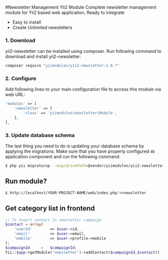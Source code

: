 #Newsletter Management Yii2 Module
Complete newsletter management module for Yii2 based web application, Ready to integrate

* Easy to install
* Create Unlimited newsletters

### 1. Download

yii2-newsletter can be installed using composer. Run following command to download and
install yii2-newsletter:

```bash
composer require "yiimodules/yii2-newsletter:1.0.*"
```

### 2. Configure

Add following lines to your main configuration file to access this module via web URL:

```php
'modules' => [
	'newsletter' => [
		'class' => 'yiimodules\newsletter\Module',
	],
],
```

### 3. Update database schema

The last thing you need to do is updating your database schema by applying the
migrations. Make sure that you have properly configured `db` application component
and run the following command:

```bash
$ php yii migrate/up --migrationPath=@vendor/yiimodules/yii2-newsletter/migrations
```

## Run module?

```bash
$ http://localhost/YOUR-PROJECT-NAME/web/index.php?r=newsletter
```

## Get category list in frontend

```php
// To Insert contact in newsletter campaign
$contact = array(
	'userId'		=> $user->id,
	'email'			=> $user->email,
	'mobile'		=> $user->profile->mobile
);
$campaignId 	= 	$campaignId;
Yii::$app->getModule('newsletter')->addContact($campaignId,$contact))
```

